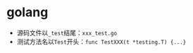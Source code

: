# golang 
- 源码文件以``_test``结尾：``xxx_test.go``
- 测试方法名以``Test``开头：``func TestXXX(t *testing.T) {...}``
